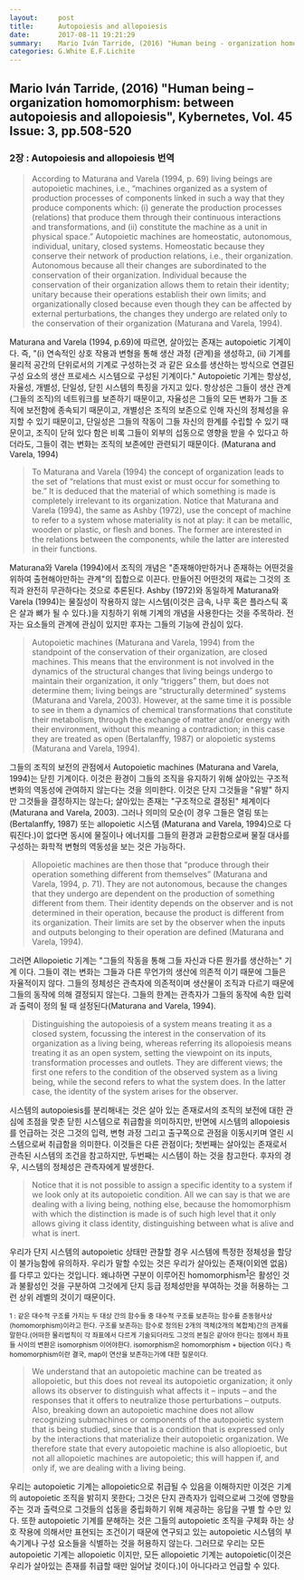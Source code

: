 ```yaml
---
layout:     post
title:      Autopoiesis and allopoiesis
date:       2017-08-11 19:21:29
summary:    Mario Iván Tarride, (2016) "Human being - organization homomorphism - between autopoiesis and allopoiesis", Kybernetes, Vol. 45 Issue. 3, pp.508-520 - 2장. Autopoiesis and allopoiesis 번역
categories: G.White E.F.Lichite
---
```

## Mario Iván Tarride, (2016) "Human being – organization homomorphism: between autopoiesis and allopoiesis", Kybernetes, Vol. 45 Issue: 3, pp.508-520
### 2장 : Autopoiesis and allopoiesis 번역

> According to Maturana and Varela (1994, p. 69) living beings are autopoietic machines, i.e., “machines organized as a system of production processes of components linked in such a way that they produce components which: (i) generate the production processes (relations) that produce them through their continuous interactions and transformations, and (ii) constitute the machine as a unit in physical space.” Autopoietic machines are homeostatic, autonomous, individual, unitary, closed systems. Homeostatic because they conserve their network of production relations, i.e., their organization. Autonomous because all their changes are subordinated to the conservation of their organization. Individual because the conservation of their organization allows them to retain their identity; unitary because their operations establish their own limits; and organizationally closed because even though they can be affected by external perturbations, the changes they undergo are related only to the conservation of their organization (Maturana and Varela, 1994).

Maturana and Varela (1994, p.69)에 따르면, 살아있는 존재는 autopoietic 기계이다. 즉, "(i) 연속적인 상호 작용과 변형을 통해 생산 과정 (관계)을 생성하고, (ii) 기계를 물리적 공간의 단위로서의 기계로 구성하는것 과 같은 요소를 생산하는 방식으로 연결된 구성 요소의 생산 프로세스 시스템으로 구성된 기계이다." Autopoietic 기계는 항상성, 자율성, 개별성, 단일성, 닫힌 시스템의 특징을 가지고 있다. 항상성은 그들이 생산 관계(그들의 조직)의 네트워크를 보존하기 때문이고, 자율성은 그들의 모든 변화가 그들 조직에 보전함에 종속되기 때문이고, 개별성은 조직의 보존으로 인해 자신의 정체성을 유지할 수 있기 때문이고, 단일성은 그들의 작동이 그들 자신의 한계를 수립할 수 있기 때문이고, 조직이 닫혀 있다 함은 비록 그들이 외부의 섭동으로 영향을 받을 수 있다고 하더라도, 그들이 겪는 변화는 조직의 보존에만 관련되기 때문이다. (Maturana and Varela, 1994)

> To Maturana and Varela (1994) the concept of organization leads to the set of “relations that must exist or must occur for something to be.” It is deduced that the material of which something is made is completely irrelevant to its organization. Notice that Maturana and Varela (1994), the same as Ashby (1972), use the concept of machine to refer to a system whose materiality is not at play: it can be metallic, wooden or plastic, or flesh and bones. The former are interested in the relations between the components, while the latter are interested in their functions.

Maturana와 Varela (1994)에서 조직의 개념은 "존재해야만하거나 존재하는 어떤것을 위하여 출현해야만하는 관계"의 집합으로 이끈다. 만들어진 어떤것의 재료는 그것의 조직과 완전히 무관하다는 것으로 추론된다. Ashby (1972)와 동일하게 Maturana와 Varela (1994)는 물질성이 작용하지 않는 시스템(이것은 금속, 나무 혹은 플라스틱 혹은 살과 뼈가 될 수 있다.)을 지칭하기 위해 기계의 개념을 사용한다는 것을 주목하라. 전자는 요소들의 관계에 관심이 있지만 후자는 그들의 기능에 관심이 있다.

> Autopoietic machines (Maturana and Varela, 1994) from the standpoint of the conservation of their organization, are closed machines. This means that the environment is not involved in the dynamics of the structural changes that living beings undergo to maintain their organization, it only “triggers” them, but does not determine them; living beings are “structurally determined” systems (Maturana and Varela, 2003). However, at the same time it is possible to see in them a dynamics of chemical transformations that constitute their metabolism, through the exchange of matter and/or energy with their environment, without this meaning a contradiction; in this case they are treated as open (Bertalanffy, 1987) or alopoietic systems (Maturana and Varela, 1994).

그들의 조직의 보전의 관점에서 Autopoietic machines (Maturana and Varela, 1994)는 닫힌  기계이다. 이것은 환경이 그들의 조직을 유지하기 위해 살아있는 구조적 변화의 역동성에 관여하지 않는다는 것을 의미한다. 이것은 단지 그것들을 "유발" 하지만 그것들을 결정하지는 않는다; 살아있는 존재는 "구조적으로 결정된" 체계이다(Maturana and Varela, 2003). 그러나 의미의 모순(이 경우 그들은 열림 또는 (Bertalanffy, 1987) 또는 allopoietic 시스템 (Maturana and Varela, 1994)으로 다뤄진다.)이 없다면 동시에 물질이나 에너지를 그들의 환경과 교환함으로써 물질 대사를 구성하는 화학적 변형의 역동성을 보는 것은 가능하다.

> Allopoietic machines are then those that “produce through their operation something different from themselves” (Maturana and Varela, 1994, p. 71). They are not autonomous, because the changes that they undergo are dependent on the production of something different from them. Their identity depends on the observer and is not determined in their operation, because the product is different from its organization. Their limits are set by the observer when the inputs and outputs belonging to their operation are defined (Maturana and Varela, 1994).

그러면 Allopoietic 기계는 "그들의 작동을 통해 그들 자신과 다른 뭔가를 생산하는" 기계 이다. 그들이 겪는 변화는 그들과 다른 무언가의 생산에 의존적 이기 때문에 그들은 자율적이지 않다. 그들의 정체성은 관측자에 의존적이며 생산물이 조직과 다르기 때문에 그들의 동작에 의해 결정되지 않는다. 그들의 한계는 관측자가 그들의 동작에 속한 입력과 출력이 정의 될 때 설정된다(Maturana and Varela, 1994).

> Distinguishing the autopoiesis of a system means treating it as a closed system, focussing the interest in the conservation of its organization as a living being, whereas referring its allopoiesis means treating it as an open system, setting the viewpoint on its inputs, transformation processes and outlets. They are different views; the first one refers to the condition of the observed system as a living being, while the second refers to what the system does. In the latter case, the identity of the system arises for the observer.

시스템의 autopoiesis를 분리해내는 것은 살아 있는 존재로서의 조직의 보전에 대한 관심에 초점을 맞춘 닫힌 시스템으로 취급함을 의미하지만, 반면에 시스템의 allopoiesis를 언급하는 것은 그것의 입력, 변형 과정 그리고 출구쪽으로 관점을 이동시키며 열린 시스템으로써 취급함을 의미한다. 이것들은 다른 관점이다; 첫번째는 살아있는 존재로서 관측된 시스템의 조건을 참고하지만, 두번째는 시스템이 하는 것을 참고한다. 후자의 경우, 시스템의 정체성은 관측자에게 발생한다.

> Notice that it is not possible to assign a specific identity to a system if we look only at its autopoietic condition. All we can say is that we are dealing with a living being, nothing else, because the homomorphism with which the distinction is made is of such high level that it only allows giving it class identity, distinguishing between what is alive and what is inert.

우리가 단지 시스템의 autopoietic 상태만 관찰할 경우 시스템에 특정한 정체성을 할당이 불가능함에 유의하자. 우리가 말할 수있는 것은 우리가 살아있는 존재(이외엔 없음)를 다루고 있다는 것입니다. 왜냐하면 구분이 이루어진 homomorphism<sup>[1](#homomorphism)</sup>은 활성인 것과 불활성인 것을 구분하여 그것에게 단지 등급 정체성만을 부여하는 것을 허용하는 그런 상위 레벨의 것이기 때문이다.

<small><a name="homomorphism">1</a> : 같은 대수적 구조를 가지는 두 대상 간의 함수들 중 대수적 구조를 보존하는 함수를 준동형사상(homomorphism)이라고 한다. 구조를 보존하는 함수로 정의된 2개의 객체(2개의 복합체)간의 관계를 말한다.(어떠한 물리법칙이 각 좌표에서 다르게 기술되더라도 그것의 본질은 같아야 한다는 점에서 좌표들 사이의 변환은 isomorphism 이어야한다. isomorphism은 homomorphism + bijection 이다.) 즉 homomorphism이란 결국, map이 연산을 보존하는가에 대한 질문이다.</small>

> We understand that an autopoietic machine can be treated as allopoietic, but this does not reveal its autopoietic organization; it only allows its observer to distinguish what affects it – inputs – and the responses that it offers to neutralize those perturbations – outputs. Also, breaking down an autopoietic machine does not allow recognizing submachines or components of the autopoietic system that is being studied, since that is a condition that is expressed only by the interactions that materialize their autopoietic organization. We therefore state that every autopoietic machine is also allopioetic, but not all allopoietic machines are autopoietic; this will happen if, and only if, we are dealing with a living being.

우리는 autopoietic 기계는 allopoietic으로 취급될 수 있음을 이해하지만 이것은 기계의 autopoietic 조직을 밝히지 못한다; 그것은 단지 관측자가 입력으로써 그것에 영향을 주는 것과 출력으로 그것들의 섭동을 중립화하기 위해 제공하는 응답을 구별 할 수만 있다. 또한 autopoietic 기계를 분해하는 것은 그들의 autopoietic 조직을 구체화 하는 상호 작용에 의해서만 표현되는 조건이기 때문에 연구되고 있는 autopoietic 시스템의 부속기계나 구성 요소들을 식별하는 것을 허용하지 않는다. 그러므로 우리는 모든 autopoietic 기계는 allopoietic 이지만, 모든 allopoietic 기계는 autopoietic(이것은 우리가 살아있는 존재를 취급할 때만 일어날 것이다.)이 아니다라고 언급할 수 있다.
